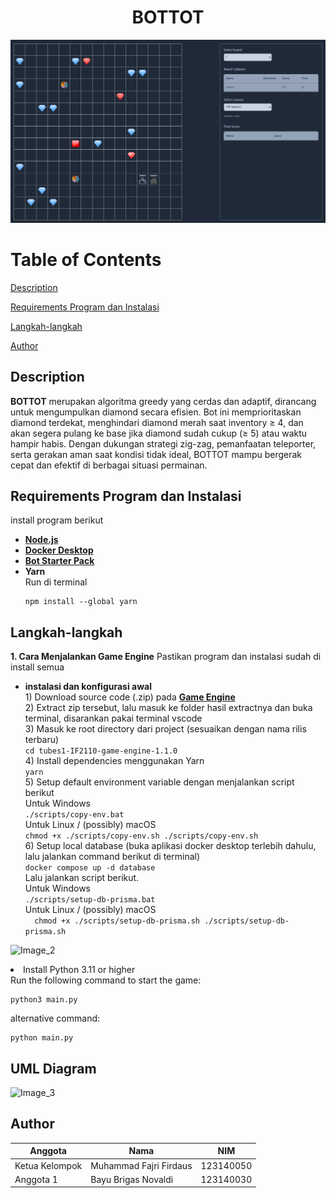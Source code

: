 <h1 align="center">BOTTOT</h1>

![Image_1](readme/Implementasi.png)

# Table of Contents

[Description](#description)

[Requirements Program dan Instalasi](#requirements-program-dan-instalasi)

[Langkah-langkah](#langkah-langkah)

[Author](#author)

## Description
**BOTTOT** merupakan algoritma greedy yang cerdas dan adaptif, dirancang untuk mengumpulkan diamond secara efisien. Bot ini memprioritaskan diamond terdekat, menghindari diamond merah saat inventory ≥ 4, dan akan segera pulang ke base jika diamond sudah cukup (≥ 5) atau waktu hampir habis. Dengan dukungan strategi zig-zag, pemanfaatan teleporter, serta gerakan aman saat kondisi tidak ideal, BOTTOT mampu bergerak cepat dan efektif di berbagai situasi permainan.


## Requirements Program dan Instalasi
install program berikut
- [**Node.js**](https://nodejs.org/en)
- [**Docker Desktop**](https://www.docker.com/products/docker-desktop/)
- [**Bot Starter Pack**](tools/tubes1-IF2211-game-engine-1.1.0.zip)
- **Yarn**  
  Run di terminal  
  ```
  npm install --global yarn
  ```

## Langkah-langkah
**1. Cara Menjalankan Game Engine**
     Pastikan program dan instalasi sudah di install semua  
- **instalasi dan konfigurasi awal**  
       1) Download source code (.zip) pada [**Game Engine**](tools/tubes1-IF2211-bot-starter-pack-1.0.1.zip)  
       2) Extract zip tersebut, lalu masuk ke folder hasil extractnya dan buka terminal, disarankan pakai terminal vscode  
       3) Masuk ke root directory dari project (sesuaikan dengan nama rilis terbaru)    
          ```
          cd tubes1-IF2110-game-engine-1.1.0
          ```  
       4) Install dependencies menggunakan Yarn    
          ```
          yarn
          ```  
       5) Setup default environment variable dengan menjalankan script berikut    
          Untuk Windows    
          ```
          ./scripts/copy-env.bat
          ```  
          Untuk Linux / (possibly) macOS    
          ```
          chmod +x ./scripts/copy-env.sh
          ./scripts/copy-env.sh
          ```  
       6) Setup local database (buka aplikasi docker desktop terlebih dahulu, lalu jalankan command berikut di terminal)    
          ```
          docker compose up -d database
          ```  
          Lalu jalankan script berikut.     
          Untuk Windows  
          ```
          ./scripts/setup-db-prisma.bat
          ```  
          Untuk Linux / (possibly) macOS  
          ```  
          chmod +x ./scripts/setup-db-prisma.sh
          ./scripts/setup-db-prisma.sh
          ```  





       
![Image_2](graphics/readme/guide.png)

<li> Install Python 3.11 or higher</li>
Run the following command to start the game:

```
python3 main.py
```
alternative command:

```
python main.py
```
## UML Diagram
![Image_3](graphics/readme/UML_Diagram.png)


## Author

| Anggota | Nama | NIM | 
| --- | ---- | --- | 
| Ketua Kelompok | Muhammad Fajri Firdaus | 123140050 | 
| Anggota 1 | Bayu Brigas Novaldi | 123140030 | 




